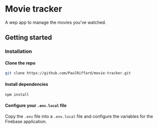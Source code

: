 # Movie tracker

A wep app to manage the movies you've watched.

## Getting started

### Installation

#### Clone the repo

```sh
git clone https://github.com/PaulRiffard/movie-tracker.git
```

#### Install dependencies

```sh
npm install
```

#### Configure your `.env.local` file

Copy the `.env` file into a `.env.local` file and configure the variables for the Firebase application.
